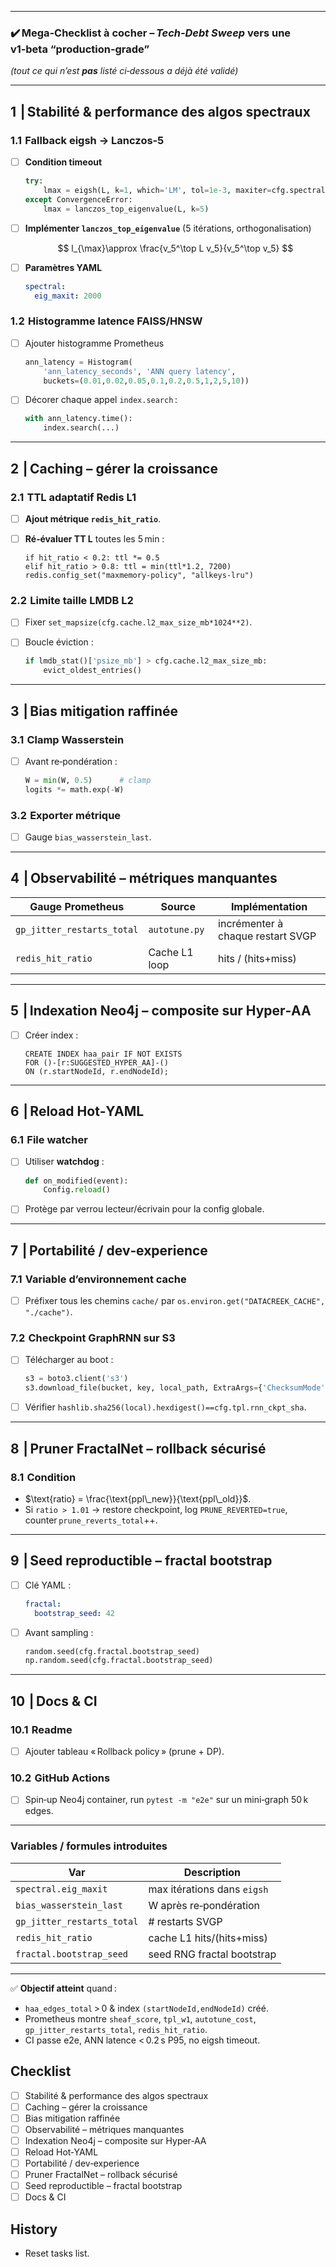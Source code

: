 ----------
### ✔️ Mega‑Checklist à cocher – *Tech‑Debt Sweep* vers une **v1‑beta “production‑grade”**

*(tout ce qui n’est **pas** listé ci‑dessous a déjà été validé)*

---

## 1  | Stabilité & performance des algos spectraux

### 1.1  Fallback eigsh → Lanczos‑5

* [ ] **Condition timeout**

  ```python
  try:
      lmax = eigsh(L, k=1, which='LM', tol=1e-3, maxiter=cfg.spectral.eig_maxit)[0]
  except ConvergenceError:
      lmax = lanczos_top_eigenvalue(L, k=5)
  ```
* [ ] **Implémenter `lanczos_top_eigenvalue`** (5 itérations, orthogonalisation)

  $$
    l_{\max}\approx \frac{v_5^\top L v_5}{v_5^\top v_5}
  $$
* [ ] **Paramètres YAML**

  ```yaml
  spectral:
    eig_maxit: 2000
  ```

### 1.2  Histogramme latence FAISS/HNSW

* [ ] Ajouter histogramme Prometheus

  ```python
  ann_latency = Histogram(
      'ann_latency_seconds', 'ANN query latency',
      buckets=(0.01,0.02,0.05,0.1,0.2,0.5,1,2,5,10))
  ```
* [ ] Décorer chaque appel `index.search` :

  ```python
  with ann_latency.time():
      index.search(...)
  ```

---

## 2  | Caching – gérer la croissance

### 2.1  TTL adaptatif Redis L1

* [ ] **Ajout métrique `redis_hit_ratio`**.
* [ ] **Ré‑évaluer TT L** toutes les 5 min :

  ```
  if hit_ratio < 0.2: ttl *= 0.5
  elif hit_ratio > 0.8: ttl = min(ttl*1.2, 7200)
  redis.config_set("maxmemory-policy", "allkeys-lru")
  ```

### 2.2  Limite taille LMDB L2

* [ ] Fixer `set_mapsize(cfg.cache.l2_max_size_mb*1024**2)`.
* [ ] Boucle éviction :

  ```python
  if lmdb_stat()['psize_mb'] > cfg.cache.l2_max_size_mb:
      evict_oldest_entries()
  ```

---

## 3  | Bias mitigation raffinée

### 3.1  Clamp Wasserstein

* [ ] Avant re‑pondération :

  ```python
  W = min(W, 0.5)      # clamp
  logits *= math.exp(-W)
  ```

### 3.2  Exporter métrique

* [ ] Gauge `bias_wasserstein_last`.

---

## 4  | Observabilité – métriques manquantes

| Gauge Prometheus           | Source        | Implémentation                    |
| -------------------------- | ------------- | --------------------------------- |
| `gp_jitter_restarts_total` | `autotune.py` | incrémenter à chaque restart SVGP |
| `redis_hit_ratio`          | Cache L1 loop | hits / (hits+miss)                |

---

## 5  | Indexation Neo4j – composite sur Hyper‑AA

* [ ] Créer index :

  ```cypher
  CREATE INDEX haa_pair IF NOT EXISTS
  FOR ()-[r:SUGGESTED_HYPER_AA]-()
  ON (r.startNodeId, r.endNodeId);
  ```

---

## 6  | Reload Hot‑YAML

### 6.1  File watcher

* [ ] Utiliser **watchdog** :

  ```python
  def on_modified(event):
      Config.reload()
  ```
* [ ] Protège par verrou lecteur/écrivain pour la config globale.

---

## 7  | Portabilité / dev‑experience

### 7.1  Variable d’environnement cache

* [ ] Préfixer tous les chemins `cache/` par `os.environ.get("DATACREEK_CACHE", "./cache")`.

### 7.2  Checkpoint GraphRNN sur S3

* [ ] Télécharger au boot :

  ```python
  s3 = boto3.client('s3')
  s3.download_file(bucket, key, local_path, ExtraArgs={'ChecksumMode':'ENABLED'})
  ```
* [ ] Vérifier `hashlib.sha256(local).hexdigest()==cfg.tpl.rnn_ckpt_sha`.

---

## 8  | Pruner FractalNet – rollback sécurisé

### 8.1  Condition

* $\text{ratio} = \frac{\text{ppl\_new}}{\text{ppl\_old}}$.
* Si `ratio > 1.01` → restore checkpoint, log `PRUNE_REVERTED=true`, counter `prune_reverts_total`++.

---

## 9  | Seed reproductible – fractal bootstrap

* [ ] Clé YAML :

  ```yaml
  fractal:
    bootstrap_seed: 42
  ```
* [ ] Avant sampling :

  ```python
  random.seed(cfg.fractal.bootstrap_seed)
  np.random.seed(cfg.fractal.bootstrap_seed)
  ```

---

## 10  | Docs & CI

### 10.1  Readme

* [ ] Ajouter tableau « Rollback policy » (prune + DP).

### 10.2  GitHub Actions

* [ ] Spin‑up Neo4j container, run `pytest -m "e2e"` sur un mini‑graph 50 k edges.

---

### Variables / formules introduites

| Var                        | Description                 |
| -------------------------- | --------------------------- |
| `spectral.eig_maxit`       | max itérations dans `eigsh` |
| `bias_wasserstein_last`    | W après re‑pondération      |
| `gp_jitter_restarts_total` | # restarts SVGP             |
| `redis_hit_ratio`          | cache L1 hits/(hits+miss)   |
| `fractal.bootstrap_seed`   | seed RNG fractal bootstrap  |

---

✅ **Objectif atteint** quand :

* `haa_edges_total` > 0 & index `(startNodeId,endNodeId)` créé.
* Prometheus montre `sheaf_score`, `tpl_w1`, `autotune_cost`, `gp_jitter_restarts_total`, `redis_hit_ratio`.
* CI passe e2e, ANN latence < 0.2 s P95, no eigsh timeout.

## Checklist

- [ ] Stabilité & performance des algos spectraux
- [ ] Caching – gérer la croissance
- [ ] Bias mitigation raffinée
- [ ] Observabilité – métriques manquantes
- [ ] Indexation Neo4j – composite sur Hyper‑AA
- [ ] Reload Hot‑YAML
- [ ] Portabilité / dev‑experience
- [ ] Pruner FractalNet – rollback sécurisé
- [ ] Seed reproductible – fractal bootstrap
- [ ] Docs & CI

## History
- Reset tasks list.
